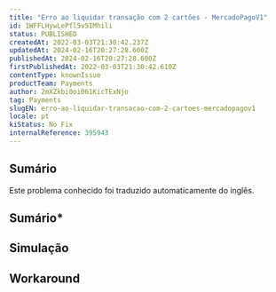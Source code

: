 ```yaml
---
title: "Erro ao liquidar transação com 2 cartões - MercadoPagoV1"
id: 1WFFLHywLePfl5v5IMhili
status: PUBLISHED
createdAt: 2022-03-03T21:30:42.237Z
updatedAt: 2024-02-16T20:27:28.600Z
publishedAt: 2024-02-16T20:27:28.600Z
firstPublishedAt: 2022-03-03T21:30:42.610Z
contentType: knownIssue
productTeam: Payments
author: 2mXZkbi0oi061KicTExNjo
tag: Payments
slugEN: erro-ao-liquidar-transacao-com-2-cartoes-mercadopagov1
locale: pt
kiStatus: No Fix
internalReference: 395943
---
```


## Sumário

<div class="alert alert-info">
  <p>Este problema conhecido foi traduzido automaticamente do inglês.</p>
</div>

## **Sumário***

## Simulação



## Workaround



